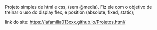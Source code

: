 Projeto simples de html e css, (sem @media).
Fiz ele com o objetivo de treinar o uso do display flex, e position (absolute, fixed, static);


link do site: https://lafamilia013xxx.github.io/Projetos.html/

